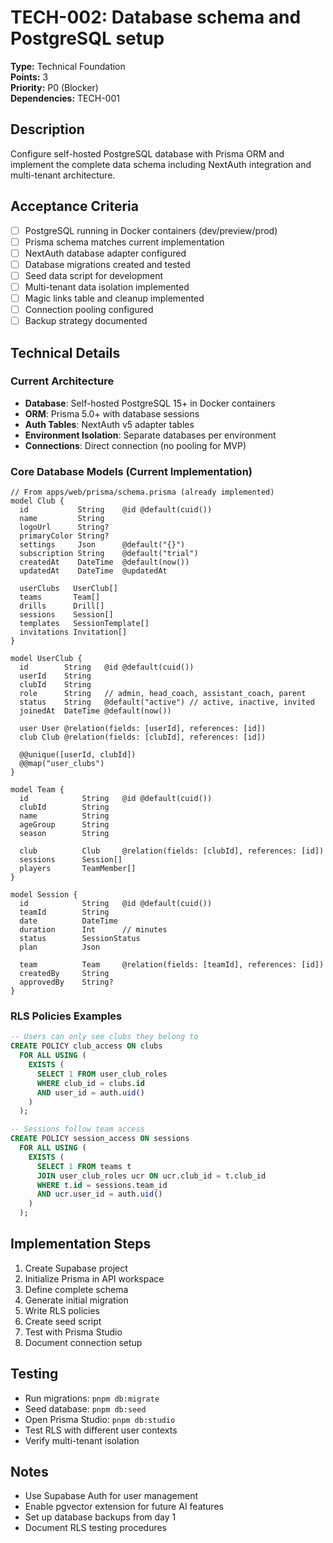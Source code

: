 # TECH-002: Database schema and PostgreSQL setup

**Type:** Technical Foundation  
**Points:** 3  
**Priority:** P0 (Blocker)  
**Dependencies:** TECH-001  

## Description
Configure self-hosted PostgreSQL database with Prisma ORM and implement the complete data schema including NextAuth integration and multi-tenant architecture.

## Acceptance Criteria
- [ ] PostgreSQL running in Docker containers (dev/preview/prod)
- [ ] Prisma schema matches current implementation
- [ ] NextAuth database adapter configured
- [ ] Database migrations created and tested
- [ ] Seed data script for development
- [ ] Multi-tenant data isolation implemented
- [ ] Magic links table and cleanup implemented
- [ ] Connection pooling configured
- [ ] Backup strategy documented

## Technical Details

### Current Architecture
- **Database**: Self-hosted PostgreSQL 15+ in Docker containers
- **ORM**: Prisma 5.0+ with database sessions
- **Auth Tables**: NextAuth v5 adapter tables
- **Environment Isolation**: Separate databases per environment
- **Connections**: Direct connection (no pooling for MVP)

### Core Database Models (Current Implementation)
```prisma
// From apps/web/prisma/schema.prisma (already implemented)
model Club {
  id           String    @id @default(cuid())
  name         String
  logoUrl      String?
  primaryColor String?
  settings     Json      @default("{}")
  subscription String    @default("trial")
  createdAt    DateTime  @default(now())
  updatedAt    DateTime  @updatedAt

  userClubs   UserClub[]
  teams       Team[]
  drills      Drill[]
  sessions    Session[]
  templates   SessionTemplate[]
  invitations Invitation[]
}

model UserClub {
  id        String   @id @default(cuid())
  userId    String
  clubId    String
  role      String   // admin, head_coach, assistant_coach, parent
  status    String   @default("active") // active, inactive, invited
  joinedAt  DateTime @default(now())

  user User @relation(fields: [userId], references: [id])
  club Club @relation(fields: [clubId], references: [id])

  @@unique([userId, clubId])
  @@map("user_clubs")
}

model Team {
  id            String   @id @default(cuid())
  clubId        String
  name          String
  ageGroup      String
  season        String
  
  club          Club     @relation(fields: [clubId], references: [id])
  sessions      Session[]
  players       TeamMember[]
}

model Session {
  id            String   @id @default(cuid())
  teamId        String
  date          DateTime
  duration      Int      // minutes
  status        SessionStatus
  plan          Json
  
  team          Team     @relation(fields: [teamId], references: [id])
  createdBy     String
  approvedBy    String?
}
```

### RLS Policies Examples
```sql
-- Users can only see clubs they belong to
CREATE POLICY club_access ON clubs
  FOR ALL USING (
    EXISTS (
      SELECT 1 FROM user_club_roles
      WHERE club_id = clubs.id
      AND user_id = auth.uid()
    )
  );

-- Sessions follow team access
CREATE POLICY session_access ON sessions
  FOR ALL USING (
    EXISTS (
      SELECT 1 FROM teams t
      JOIN user_club_roles ucr ON ucr.club_id = t.club_id
      WHERE t.id = sessions.team_id
      AND ucr.user_id = auth.uid()
    )
  );
```

## Implementation Steps
1. Create Supabase project
2. Initialize Prisma in API workspace
3. Define complete schema
4. Generate initial migration
5. Write RLS policies
6. Create seed script
7. Test with Prisma Studio
8. Document connection setup

## Testing
- Run migrations: `pnpm db:migrate`
- Seed database: `pnpm db:seed`
- Open Prisma Studio: `pnpm db:studio`
- Test RLS with different user contexts
- Verify multi-tenant isolation

## Notes
- Use Supabase Auth for user management
- Enable pgvector extension for future AI features
- Set up database backups from day 1
- Document RLS testing procedures